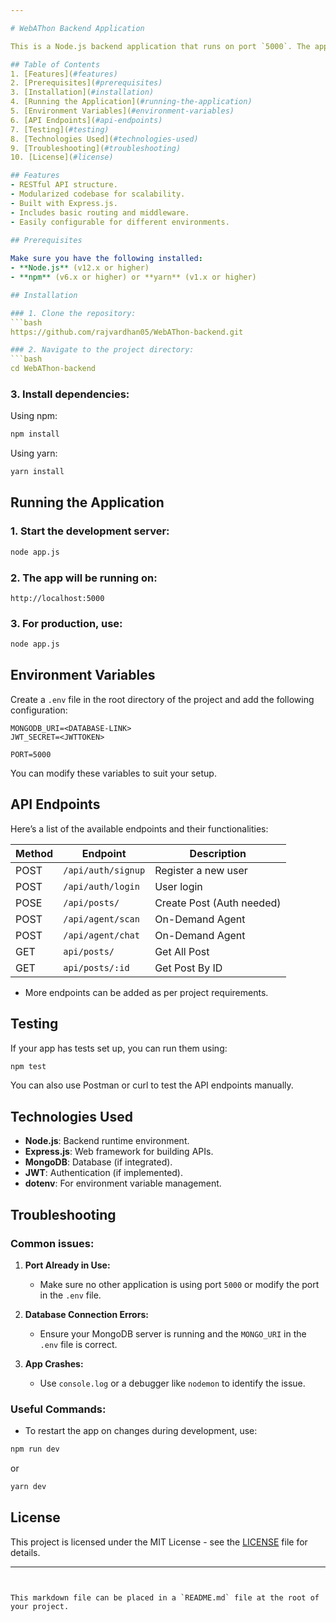 ```yaml
---

# WebAThon Backend Application

This is a Node.js backend application that runs on port `5000`. The app is designed to serve API endpoints for various functionalities and can be extended further to handle business logic and database interactions.

## Table of Contents
1. [Features](#features)
2. [Prerequisites](#prerequisites)
3. [Installation](#installation)
4. [Running the Application](#running-the-application)
5. [Environment Variables](#environment-variables)
6. [API Endpoints](#api-endpoints)
7. [Testing](#testing)
8. [Technologies Used](#technologies-used)
9. [Troubleshooting](#troubleshooting)
10. [License](#license)

## Features
- RESTful API structure.
- Modularized codebase for scalability.
- Built with Express.js.
- Includes basic routing and middleware.
- Easily configurable for different environments.
  
## Prerequisites

Make sure you have the following installed:
- **Node.js** (v12.x or higher)
- **npm** (v6.x or higher) or **yarn** (v1.x or higher)

## Installation

### 1. Clone the repository:
```bash
https://github.com/rajvardhan05/WebAThon-backend.git

### 2. Navigate to the project directory:
```bash
cd WebAThon-backend
```

### 3. Install dependencies:
Using npm:
```bash
npm install
```

Using yarn:
```bash
yarn install
```

## Running the Application

### 1. Start the development server:
```bash
node app.js
```


### 2. The app will be running on:
```
http://localhost:5000
```

### 3. For production, use:
```bash
node app.js
```


## Environment Variables

Create a `.env` file in the root directory of the project and add the following configuration:

```env
MONGODB_URI=<DATABASE-LINK>
JWT_SECRET=<JWTTOKEN>

PORT=5000
```

You can modify these variables to suit your setup.

## API Endpoints

Here’s a list of the available endpoints and their functionalities:

| Method | Endpoint             | Description                    |
|--------|----------------------|--------------------------------|
| POST   | `/api/auth/signup`   | Register a new user            |
| POST   | `/api/auth/login`    | User login                     |
| POSE   | `/api/posts/`        | Create Post (Auth needed)      |
| POST   | `/api/agent/scan`    | On-Demand Agent                |
| POST   | `/api/agent/chat`    | On-Demand Agent                |
| GET    | `api/posts/`         | Get All Post                   |
| GET    | `api/posts/:id`      | Get Post By ID                 |

- More endpoints can be added as per project requirements.

## Testing

If your app has tests set up, you can run them using:
```bash
npm test
```

You can also use Postman or curl to test the API endpoints manually.

## Technologies Used

- **Node.js**: Backend runtime environment.
- **Express.js**: Web framework for building APIs.
- **MongoDB**: Database (if integrated).
- **JWT**: Authentication (if implemented).
- **dotenv**: For environment variable management.

## Troubleshooting

### Common issues:

1. **Port Already in Use:**
   - Make sure no other application is using port `5000` or modify the port in the `.env` file.

2. **Database Connection Errors:**
   - Ensure your MongoDB server is running and the `MONGO_URI` in the `.env` file is correct.

3. **App Crashes:**
   - Use `console.log` or a debugger like `nodemon` to identify the issue.

### Useful Commands:

- To restart the app on changes during development, use:
```bash
npm run dev
```
or
```bash
yarn dev
```

## License

This project is licensed under the MIT License - see the [LICENSE](LICENSE) file for details.

---
```


This markdown file can be placed in a `README.md` file at the root of your project.
